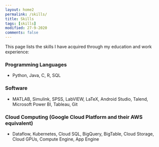 ```yaml
---
layout: home2
permalink: /skills/
title: Skills
tags: [skills]
modified: 27-9-2020
comments: false
---
```

This page lists the skills I have acquired through my education and work experience:

### Programming Languages
* Python, Java, C, R, SQL

### Software
* MATLAB, Simulink, SPSS, LabVIEW, LaTeX, Android Studio, Talend, Microsoft Power BI, Tableau, Git

### Cloud Computing (Google Cloud Platform and their AWS equivalent)
* Dataflow, Kubernetes, Cloud SQL, BigQuery, BigTable, Cloud Storage, Cloud GPUs, Compute Engine, App Engine

